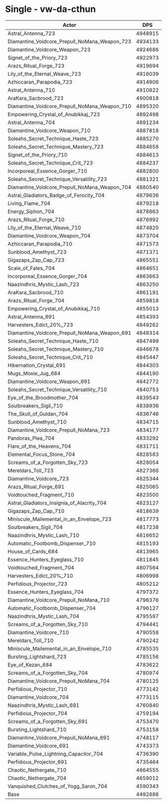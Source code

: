 # Single - vw-da-cthun
| Actor | DPS | Increase |
|---|:---:|:---:|
|Astral_Antenna_723|4948915|10.15%|
|Diamantine_Voidcore_Prepull_NoMana_Weapon_723|4934133|9.82%|
|Diamantine_Voidcore_Weapon_723|4924686|9.61%|
|Signet_of_the_Priory_723|4922973|9.57%|
|Arazs_Ritual_Forge_723|4919694|9.50%|
|Lily_of_the_Eternal_Weave_723|4916039|9.42%|
|Azhiccaran_Parapodia_723|4914906|9.39%|
|Astral_Antenna_710|4910822|9.30%|
|AraKara_Sacbrood_723|4900818|9.08%|
|Diamantine_Voidcore_Prepull_NoMana_Weapon_710|4895320|8.96%|
|Empowering_Crystal_of_Anubikkaj_723|4892498|8.89%|
|Astral_Antenna_704|4891234|8.87%|
|Diamantine_Voidcore_Weapon_710|4887818|8.79%|
|Soleahs_Secret_Technique_Haste_723|4885270|8.73%|
|Soleahs_Secret_Technique_Mastery_723|4884658|8.72%|
|Signet_of_the_Priory_710|4884613|8.72%|
|Soleahs_Secret_Technique_Crit_723|4884237|8.71%|
|Incorporeal_Essence_Gorger_710|4882800|8.68%|
|Soleahs_Secret_Technique_Versatility_723|4881321|8.65%|
|Diamantine_Voidcore_Prepull_NoMana_Weapon_704|4880540|8.63%|
|Astral_Gladiators_Badge_of_Ferocity_704|4879636|8.61%|
|Living_Flame_704|4879218|8.60%|
|Energy_Siphon_704|4878863|8.59%|
|Arazs_Ritual_Forge_710|4876992|8.55%|
|Lily_of_the_Eternal_Weave_710|4874820|8.50%|
|Diamantine_Voidcore_Weapon_704|4873704|8.48%|
|Azhiccaran_Parapodia_710|4871573|8.43%|
|Sunblood_Amethyst_723|4871371|8.42%|
|Gigazaps_Zap_Cap_723|4865551|8.29%|
|Scale_of_Fates_704|4864651|8.27%|
|Incorporeal_Essence_Gorger_704|4863663|8.25%|
|Naazindhris_Mystic_Lash_723|4863250|8.24%|
|AraKara_Sacbrood_710|4861191|8.20%|
|Arazs_Ritual_Forge_704|4859818|8.17%|
|Empowering_Crystal_of_Anubikkaj_710|4855013|8.06%|
|Astral_Antenna_691|4854393|8.05%|
|Harvesters_Edict_20%_723|4849262|7.93%|
|Diamantine_Voidcore_Prepull_NoMana_Weapon_691|4848314|7.91%|
|Soleahs_Secret_Technique_Haste_710|4847499|7.89%|
|Soleahs_Secret_Technique_Mastery_710|4846678|7.87%|
|Soleahs_Secret_Technique_Crit_710|4845447|7.85%|
|Hibernation_Crystal_691|4844303|7.82%|
|Mugs_Moxie_Jug_684|4844190|7.82%|
|Diamantine_Voidcore_Weapon_691|4842772|7.79%|
|Soleahs_Secret_Technique_Versatility_710|4840753|7.74%|
|Eye_of_the_Broodmother_704|4839543|7.72%|
|Soulbreakers_Sigil_710|4838936|7.70%|
|The_Skull_of_Guldan_704|4836746|7.65%|
|Sunblood_Amethyst_710|4834715|7.61%|
|Diamantine_Voidcore_Prepull_NoMana_723|4834177|7.60%|
|Pandoras_Plea_704|4833292|7.58%|
|Flare_of_the_Heavens_704|4831711|7.54%|
|Elemental_Focus_Stone_704|4828583|7.47%|
|Screams_of_a_Forgotten_Sky_723|4828054|7.46%|
|Mereldars_Toll_723|4827366|7.44%|
|Diamantine_Voidcore_723|4825344|7.40%|
|Arazs_Ritual_Forge_691|4825065|7.39%|
|Voidtouched_Fragment_710|4823500|7.36%|
|Astral_Gladiators_Insignia_of_Alacrity_704|4823127|7.35%|
|Gigazaps_Zap_Cap_710|4818639|7.25%|
|Miniscule_Mailemental_in_an_Envelope_723|4817773|7.23%|
|Soulbreakers_Sigil_704|4817238|7.22%|
|Naazindhris_Mystic_Lash_710|4816652|7.21%|
|Automatic_Footbomb_Dispenser_710|4815193|7.17%|
|House_of_Cards_684|4813965|7.15%|
|Essence_Hunters_Eyeglass_710|4811845|7.10%|
|Voidtouched_Fragment_704|4807564|7.00%|
|Harvesters_Edict_20%_710|4806998|6.99%|
|Perfidious_Projector_723|4805212|6.95%|
|Essence_Hunters_Eyeglass_704|4797372|6.78%|
|Diamantine_Voidcore_Prepull_NoMana_710|4796376|6.75%|
|Automatic_Footbomb_Dispenser_704|4796127|6.75%|
|Naazindhris_Mystic_Lash_704|4795597|6.74%|
|Screams_of_a_Forgotten_Sky_710|4794441|6.71%|
|Diamantine_Voidcore_710|4790558|6.63%|
|Mereldars_Toll_710|4790242|6.62%|
|Miniscule_Mailemental_in_an_Envelope_710|4785535|6.51%|
|Bursting_Lightshard_723|4785156|6.50%|
|Eye_of_Kezan_684|4783622|6.47%|
|Screams_of_a_Forgotten_Sky_704|4780974|6.41%|
|Diamantine_Voidcore_Prepull_NoMana_704|4780125|6.39%|
|Perfidious_Projector_710|4773142|6.24%|
|Diamantine_Voidcore_704|4773115|6.24%|
|Naazindhris_Mystic_Lash_691|4760840|5.96%|
|Perfidious_Projector_704|4759194|5.93%|
|Screams_of_a_Forgotten_Sky_691|4753470|5.80%|
|Bursting_Lightshard_710|4753158|5.79%|
|Diamantine_Voidcore_Prepull_NoMana_691|4748117|5.68%|
|Diamantine_Voidcore_691|4743373|5.57%|
|Variable_Pulse_Lightning_Capacitor_704|4736390|5.42%|
|Perfidious_Projector_691|4735464|5.40%|
|Chaotic_Nethergate_710|4664555|3.82%|
|Chaotic_Nethergate_704|4659012|3.70%|
|Vanquished_Clutches_of_Yogg_Saron_704|4590343|2.17%|
|Base|4492898|0.00%|

